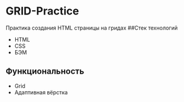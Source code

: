 # GRID-Practice
Практика создания HTML страницы на гридах
##Стек технологий
- HTML
- CSS
- БЭМ
## Функциональность
- Grid 
- Адаптивная вёрстка
